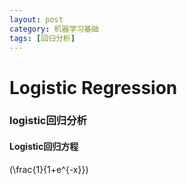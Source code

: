```yaml
---
layout: post
category: 机器学习基础
tags: [回归分析]
---
```


Logistic Regression
===============

### logistic回归分析

#### Logistic回归方程

\(\frac{1}{1+e^{-x}})
